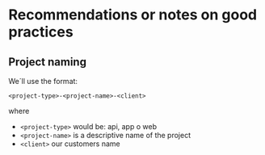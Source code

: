 Recommendations or notes on good practices
=============================

Project naming
-------

We´ll use the format: 

`<project-type>-<project-name>-<client>`

where
* `<project-type>` would be: api, app o web
* `<project-name>` is a descriptive name of the project
* `<client>` our customers name
